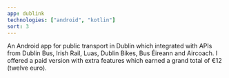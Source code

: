 ```yaml
---
app: dublink
technologies: ["android", "kotlin"]
sort: 3
---
```


An Android app for public transport in Dublin which integrated with APIs from Dublin Bus, Irish Rail, Luas, Dublin Bikes, Bus Éireann and Aircoach. I offered a paid version with extra features which earned a grand total of €12 (twelve euro).
